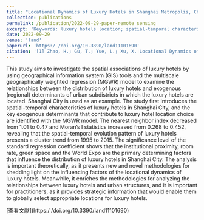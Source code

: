 ```yaml
---
title: "Locational Dynamics of Luxury Hotels in Shanghai Metropolis, China: A Spatial-Temporal Perspective"
collection: publications
permalink: /publication/2022-09-29-paper-remote sensing
excerpt: 'Keywords: luxury hotels location; spatial-temporal characteristics; influencing factors; Shanghai City'
date: 2022-09-29
venue: 'land'
paperurl: 'https:/ /doi.org/10.3390/land11101690'
citation: '[1] Zhao, H.; Gu, T.; Yue, L.; Xu, X. Locational Dynamics of Luxury Hotels in Shanghai Metropolis, China: A Spatial-Temporal Perspective. Land 2022, 11, 1690. https://doi.org/10.3390/ land11101690 '
---
```

This study aims to investigate the spatial associations of luxury hotels by using geographical information system (GIS) tools and the multiscale geographically weighted regression (MGWR) model
to examine the relationships between the distribution of luxury hotels and exogenous (regional) determinants of urban subdistricts in which the luxury hotels are located. Shanghai City is used
as an example. The study first introduces the spatial-temporal characteristics of luxury hotels in Shanghai City, and the key exogenous determinants that contribute to luxury hotel location choice
are identified with the MGWR model. The nearest neighbor index decreased from 1.01 to 0.47 and Moran’s I statistics increased from 0.268 to 0.452, revealing that the spatial-temporal evolution pattern
of luxury hotels presents a cluster trend from 1995 to 2015. The significance level of the standard regression coefficient shows that the institutional proximity, room rate, green space and the World
Expo are the primary determining factors that influence the distribution of luxury hotels in Shanghai City. The analysis is important theoretically, as it presents new and novel methodologies for shedding
light on the influencing factors of the locational dynamics of luxury hotels. Meanwhile, it enriches the methodologies for analyzing the relationships between luxury hotels and urban structures, and it
is important for practitioners, as it provides strategic information that would enable them to globally select appropriate locations for luxury hotels.

[查看文献](https:/ /doi.org/10.3390/land11101690)
